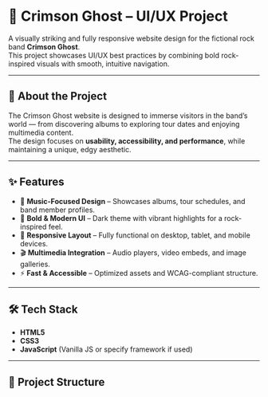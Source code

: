 # 🎸 Crimson Ghost – UI/UX Project

A visually striking and fully responsive website design for the fictional rock band **Crimson Ghost**.  
This project showcases UI/UX best practices by combining bold rock-inspired visuals with smooth, intuitive navigation.

---

## 📖 About the Project

The Crimson Ghost website is designed to immerse visitors in the band’s world — from discovering albums to exploring tour dates and enjoying multimedia content.  
The design focuses on **usability, accessibility, and performance**, while maintaining a unique, edgy aesthetic.

---

## ✨ Features

- 🎵 **Music-Focused Design** – Showcases albums, tour schedules, and band member profiles.
- 🎨 **Bold & Modern UI** – Dark theme with vibrant highlights for a rock-inspired feel.
- 📱 **Responsive Layout** – Fully functional on desktop, tablet, and mobile devices.
- 🎬 **Multimedia Integration** – Audio players, video embeds, and image galleries.
- ⚡ **Fast & Accessible** – Optimized assets and WCAG-compliant structure.

---

## 🛠 Tech Stack

- **HTML5**
- **CSS3**
- **JavaScript** (Vanilla JS or specify framework if used)

---

## 📂 Project Structure

